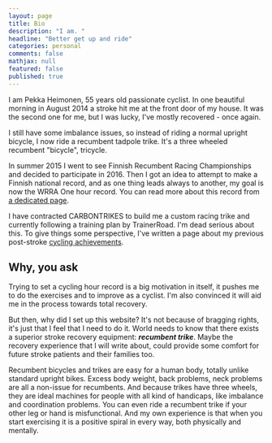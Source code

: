 ```yaml
---
layout: page
title: Bio
description: "I am. "
headline: "Better get up and ride"
categories: personal
comments: false
mathjax: null
featured: false
published: true
---
```


I am Pekka Heimonen, 55 years old passionate cyclist. In one beautiful morning in August 2014 a stroke hit me at the front door of my house.
It was the second one for me, but I was lucky, I've mostly recovered - once again.

I still have some imbalance issues, so instead of riding a normal upright bicycle, I now ride a recumbent tadpole trike. 
It's a three wheeled recumbent "bicycle", tricycle. 

In summer 2015 I went to see Finnish Recumbent Racing Championships and decided to participate in 2016.
Then I got an idea to attempt to make a Finnish national record, and as one thing leads always to another, my goal is now
the WRRA One hour record. You can read more about this record from [a dedicated page](../project).

I have contracted CARBONTRIKES to build me a custom racing trike and currently following a training plan by TrainerRoad. 
I'm dead serious about this. To give things some perspective, I've written a page about my previous post-stroke [cycling achievements](/ccv).

## Why, you ask

Trying to set a cycling hour record is a big motivation in itself, it pushes me to do the exercises and to improve as a cyclist.
I'm also convinced it will aid me in the process towards total recovery. 

But then, why did I set up this website? It's not because of bragging rights, it's just that I feel that I need to do it. 
World needs to know that there exists a superior stroke recovery equipment: ***recumbent trike***. 
Maybe the recovery experience that I will write about, could provide some comfort for future stroke patients and their families too.

Recumbent bicycles and trikes are easy for a human body, totally unlike standard upright bikes.
Excess body weight, back problems, neck problems are all a non-issue for recumbents. And because trikes have three wheels,
they are ideal machines for people with all kind of handicaps, like imbalance and coordination problems. You can even ride a 
recumbent trike if your other leg or hand is misfunctional. And my own experience is that when you start exercising it is a 
positive spiral in every way, both physically and mentally.

